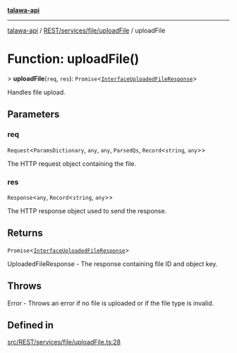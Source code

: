 [**talawa-api**](../../../../../README.md)

***

[talawa-api](../../../../../modules.md) / [REST/services/file/uploadFile](../README.md) / uploadFile

# Function: uploadFile()

\> **uploadFile**(`req`, `res`): `Promise`\<[`InterfaceUploadedFileResponse`](../interfaces/InterfaceUploadedFileResponse.md)\>

Handles file upload.

## Parameters

### req

`Request`\<`ParamsDictionary`, `any`, `any`, `ParsedQs`, `Record`\<`string`, `any`\>\>

The HTTP request object containing the file.

### res

`Response`\<`any`, `Record`\<`string`, `any`\>\>

The HTTP response object used to send the response.

## Returns

`Promise`\<[`InterfaceUploadedFileResponse`](../interfaces/InterfaceUploadedFileResponse.md)\>

UploadedFileResponse - The response containing file ID and object key.

## Throws

Error - Throws an error if no file is uploaded or if the file type is invalid.

## Defined in

[src/REST/services/file/uploadFile.ts:28](https://github.com/PalisadoesFoundation/talawa-api/blob/832d310bae30bd8cb45fb1b44f62dd776dccc52f/src/REST/services/file/uploadFile.ts#L28)
